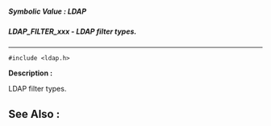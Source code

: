 ##### Symbolic Value : LDAP
##### LDAP_FILTER_xxx - LDAP filter types.
---
```
#include <ldap.h>
```
**Description :**

LDAP filter types.

**See Also :**
---
